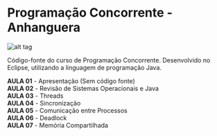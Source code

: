 **Programação Concorrente - Anhanguera**
======================================

![alt tag](https://travis-ci.org/thomasdacosta/programacao-concorrente.anhanguera-JAVA.svg?branch=master)

Código-fonte do curso de Programação Concorrente. Desenvolvido no Eclipse, utilizando a linguagem de programação Java.

**AULA 01** - Apresentação (Sem código fonte)<br> 
**AULA 02** - Revisão de Sistemas Operacionais e Java<br>
**AULA 03** - Threads<br>
**AULA 04** - Sincronização<br>
**AULA 05** - Comunicação entre Processos<br>
**AULA 06** - Deadlock<br>
**AULA 07** - Memória Compartilhada<br>
